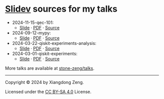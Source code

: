 # [Slidev](https://sli.dev) sources for my talks

- 2024-11-15-qec-101:
  - [Slide](https://talks.stone-zeng.site/2024-11-15-qec-101) ·
    [PDF](https://github.com/stone-zeng/talks/blob/main/PDF/2024-11-15-qec-101.pdf) ·
    [Source](/src/2024-11-15-qec-101/slides.md)
- 2024-09-12-mypy:
  - [Slide](https://talks.stone-zeng.site/2024-09-12-mypy) ·
    [PDF](https://github.com/stone-zeng/talks/blob/main/PDF/2024-09-12-mypy.pdf) ·
    [Source](/src/2024-09-12-mypy/slides.md)
- 2024-03-22-qiskit-experiments-analysis:
  - [Slide](https://talks.stone-zeng.site/2024-03-22-qiskit-experiments-analysis) ·
    [PDF](https://github.com/stone-zeng/talks/blob/main/PDF/2024-03-22-qiskit-experiments-analysis.pdf) ·
    [Source](/src/2024-03-22-qiskit-experiments-analysis/slides.md)
- 2024-03-01-qiskit-experiments:
  - [Slide](https://talks.stone-zeng.site/2024-03-01-qiskit-experiments) ·
    [PDF](https://github.com/stone-zeng/talks/blob/main/PDF/2024-03-01-qiskit-experiments.pdf) ·
    [Source](/src/2024-03-01-qiskit-experiments/slides.md)

More talks are available at [stone-zeng/talks](https://github.com/stone-zeng/talks).

---

Copyright &copy; 2024 by Xiangdong Zeng.

Licensed under the [CC BY-SA 4.0](LICENSE) License.
